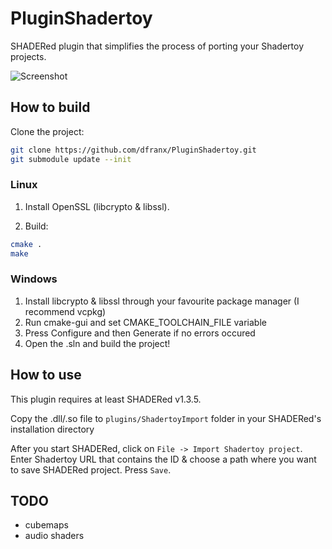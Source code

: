 # PluginShadertoy
SHADERed plugin that simplifies the process of porting your Shadertoy projects.

![Screenshot](./screen.gif)

## How to build
Clone the project:
```bash
git clone https://github.com/dfranx/PluginShadertoy.git
git submodule update --init
```

### Linux
1. Install OpenSSL (libcrypto & libssl).

2. Build:
```bash
cmake .
make
```

### Windows
1. Install libcrypto & libssl through your favourite package manager (I recommend vcpkg)
2. Run cmake-gui and set CMAKE_TOOLCHAIN_FILE variable
3. Press Configure and then Generate if no errors occured
4. Open the .sln and build the project!

## How to use
This plugin requires at least SHADERed v1.3.5.

Copy the .dll/.so file to `plugins/ShadertoyImport` folder in your SHADERed's installation directory

After you start SHADERed, click on `File -> Import Shadertoy project`. Enter Shadertoy URL that contains
the ID & choose a path where you want to save SHADERed project. Press `Save`.

## TODO
- cubemaps
- audio shaders
